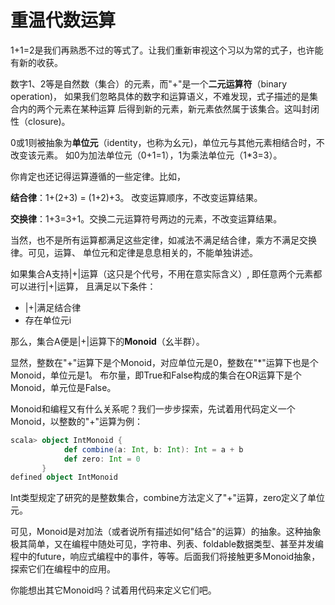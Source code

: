 # 重温代数运算

1+1=2是我们再熟悉不过的等式了。让我们重新审视这个习以为常的式子，也许能有新的收获。

数字1、2等是自然数（集合）的元素，而"+"是一个**二元运算符**（binary operation)，
如果我们忽略具体的数字和运算语义，不难发现，式子描述的是集合内的两个元素在某种运算
后得到新的元素，新元素依然属于该集合。这叫封闭性（closure)。

0或1则被抽象为**单位元**（identity，也称为幺元)，单位元与其他元素相结合时，不改变该元素。
如0为加法单位元（0+1=1），1为乘法单位元（1*3=3）。

你肯定也还记得运算遵循的一些定律。比如，

**结合律**：1+(2+3) = (1+2)+3。 改变运算顺序，不改变运算结果。

**交换律**：1+3=3+1。交换二元运算符号两边的元素，不改变运算结果。

当然，也不是所有运算都满足这些定律，如减法不满足结合律，乘方不满足交换律。可见，运算、
单位元和定律是息息相关的，不能单独讲述。

如果集合A支持|+|运算（这只是个代号，不用在意实际含义）, 即任意两个元素都可以进行|+|运算，
且满足以下条件：

* |+|满足结合律
* 存在单位元i

那么，集合A便是|+|运算下的**Monoid**（幺半群）。

显然，整数在"+"运算下是个Monoid，对应单位元是0，整数在"*"运算下也是个Monoid，单位元是1。
布尔量，即True和False构成的集合在OR运算下是个Monoid，单元位是False。

Monoid和编程又有什么关系呢？我们一步步探索，先试着用代码定义一个Monoid，以整数的"+"运算为例：
```scala
scala> object IntMonoid {
            def combine(a: Int, b: Int): Int = a + b
            def zero: Int = 0
       }
defined object IntMonoid
```
Int类型规定了研究的是整数集合，combine方法定义了"+"运算，zero定义了单位元。

可见，Monoid是对加法（或者说所有描述如何"结合"的运算）的抽象。这种抽象极其简单，又在编程中随处可见，字符串、列表、foldable数据类型、甚至并发编程中的future，响应式编程中的事件，等等。后面我们将接触更多Monoid抽象，探索它们在编程中的应用。

你能想出其它Monoid吗？试着用代码来定义它们吧。

